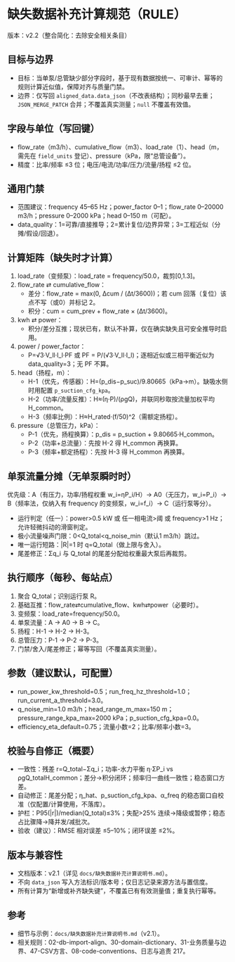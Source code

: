 # 缺失数据补充计算规范（RULE）

版本：v2.2（整合简化：去除安全相关条目）

## 目标与边界
- 目标：当单泵/总管缺少部分字段时，基于现有数据按统一、可审计、幂等的规则计算近似值，保障对齐与质量门禁。
- 边界：仅写回 `aligned_data.data_json`（不改表结构）；同秒最早去重；`JSON_MERGE_PATCH` 合并；不覆盖真实测量；`null` 不覆盖有效值。

## 字段与单位（写回键）
- flow_rate（m3/h）、cumulative_flow（m3）、load_rate（1）、head（m，需先在 `field_units` 登记）、pressure（kPa，限“总管设备”）。
- 精度：比率/频率 ≤3 位；电压/电流/功率/压力/流量/扬程 ≤2 位。

## 通用门禁
- 范围建议：frequency 45–65 Hz；power_factor 0–1；flow_rate 0–20000 m3/h；pressure 0–2000 kPa；head 0–150 m（可配）。
- data_quality：1=可靠/直接推导；2=累计复位/边界异常；3=工程近似（分摊/假设/回退）。

## 计算矩阵（缺失时才计算）
1) load_rate（变频泵）：load_rate = frequency/50.0，裁剪[0,1.3]。
2) flow_rate ⇄ cumulative_flow：
   - 差分：flow_rate = max(0, Δcum / (Δt/3600))；若 cum 回落（复位）该点不写（或0）并标记 2。
   - 积分：cum = cum_prev + flow_rate × (Δt/3600)。
3) kwh ⇄ power：
   - 积分/差分互推；现状已有，默认不补算，仅在确实缺失且可安全推导时启用。
4) power / power_factor：
   - P=√3·V_ll·I_l·PF 或 PF = P/(√3·V_ll·I_l)；逐相近似或三相平衡近似为 data_quality=3；无 PF 不算。
5) head（扬程，m）：
   - H-1（优先，传感器）：H=(p_dis−p_suc)/9.80665（kPa→m）。缺吸水侧时用配置 `p_suction_cfg_kpa`。
   - H-2（功率/流量反推）：H≈(η·P)/(ρgQ)，并联同秒取按流量加权平均 H_common。
   - H-3（频率比例）：H≈H_rated·(f/50)^2（需额定扬程）。
6) pressure（总管压力，kPa）：
   - P-1（优先，扬程换算）：p_dis = p_suction + 9.80665·H_common。
   - P-2（功率+总流量）：先按 H-2 得 H_common 再换算。
   - P-3（频率+额定扬程）：先按 H-3 得 H_common 再换算。

## 单泵流量分摊（无单泵瞬时时）
优先级：A（有压力，功率/扬程权重 w_i=ηP_i/H）→ A0（无压力，w_i=P_i）→ B（频率法，仅纳入有 frequency 的变频泵，w_i=f_i）→ C（运行泵等分）。

- 运行判定（任一）：power>0.5 kW 或 任一相电流>阈 或 frequency>1 Hz；允许轻微抖动的滑窗判定。
- 极小流量噪声门限：0<Q_total<q_noise_min（默认1 m3/h）跳过。
- 唯一运行短路：|R|=1 时 q=Q_total（做上限与舍入）。
- 尾差修正：Σq_i 与 Q_total 的尾差分配给权重最大泵后再裁剪。

## 执行顺序（每秒、每站点）
1) 聚合 Q_total；识别运行泵 R。
2) 基础互推：flow_rate⇄cumulative_flow、kwh⇄power（必要时）。
3) 变频泵：load_rate=frequency/50.0。
4) 单泵流量：A → A0 → B → C。
5) 扬程：H-1 → H-2 → H-3。
6) 总管压力：P-1 → P-2 → P-3。
7) 门禁/舍入/尾差修正；幂等写回（不覆盖真实测量）。

## 参数（建议默认，可配置）
- run_power_kw_threshold=0.5；run_freq_hz_threshold=1.0；run_current_a_threshold=3.0。
- q_noise_min=1.0 m3/h；head_range_m_max=150 m；pressure_range_kpa_max=2000 kPa；p_suction_cfg_kpa=0.0。
- efficiency_eta_default=0.75；流量小数=2；比率/频率小数=3。

## 校验与自修正（概要）
- 一致性：残差 r=Q_total−Σq_i；功率-水力平衡 η·ΣP_i vs ρgQ_totalH_common；差分→积分闭环；频率归一曲线一致性；稳态窗口方差。
- 自动修正：尾差分配；η_hat、p_suction_cfg_kpa、α_freq 的稳态窗口自校准（仅配置/计算使用，不落库）。
- 护栏：P95(|r|)/median(Q_total)≤3%；失配>25% 连续→降级或暂停；稳态占比骤降→降并发/减批次。
- 验收（建议）：RMSE 相对误差 ≤5–10%；闭环误差 ≤2%。

## 版本与兼容性
- 文档版本：v2.1（详见 `docs/缺失数据补充计算说明书.md`）。
- 不向 `data_json` 写入方法标识/版本号；仅日志记录来源方法与置信度。
- 所有计算为“新增或补齐缺失键”，不覆盖已有有效测量值；重复执行幂等。

## 参考
- 细节与示例：`docs/缺失数据补充计算说明书.md`（v2.1）。
- 相关规则：02-db-import-align、30-domain-dictionary、31-业务质量与边界、47-CSV方言、08-code-conventions、日志与追责 217。

